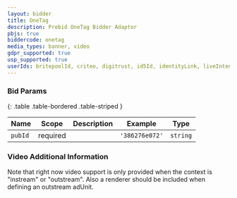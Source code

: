 ```yaml
---
layout: bidder
title: OneTag
description: Prebid OneTag Bidder Adaptor
pbjs: true
biddercode: onetag
media_types: banner, video
gdpr_supported: true
usp_supported: true
userIds: britepoolId, criteo, digitrust, id5Id, identityLink, liveIntentId, netId, parrableId, pubCommonId, unifiedId
---
```



### Bid Params

{: .table .table-bordered .table-striped }

| Name    | Scope    | Description                       | Example      | Type     |
|---------|----------|-----------------------------------|--------------|----------|
| `pubId` | required |                                   | `'386276e072'` | `string` |

### Video Additional Information

Note that right now video support is only provided when the context is "instream" or "outstream". Also a renderer should be included when defining an outstream adUnit.
